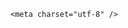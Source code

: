 <!DOCTYPE html>
<html lang="zh-CN">

<head>
    
<title>学业压力下，18岁女生选择轻生，为什么？家长怎么避免孩子冲动？_腾讯新闻</title>
<meta name="keywords" content="孩子,家长,高三女生,学业,情绪,心理咨询师">
<meta name="description" content="昨天网友给我私信了几张图。      看到这些文字和消息时，我的心猛地一揪，眼眶瞬间就热了。      那张字迹尚存温热的遗书，每一笔、每一划都像是在用力地拉扯着我的心。      这个少女未曾与我....">
<meta name="author" content="腾讯网">
<meta name="copyright" content="Copyright 1998 - 2025 Tencent. All Rights Reserved">
<meta property="og:type" content="news" />

<meta property="og:title" content="学业压力下，18岁女生选择轻生，为什么？家长怎么避免孩子冲动？_腾讯新闻" />
<meta property="og:description" content="昨天网友给我私信了几张图。      看到这些文字和消息时，我的心猛地一揪，眼眶瞬间就热了。      那张字迹尚存温热的遗书，每一笔、每一划都像是在用力地拉扯着我的心。      这个少女未曾与我...." />
<meta property="og:url" content="https://news.qq.com/rain/a/20250517Q04FN300" />
<meta property="og:image" content="https://inews.gtimg.com/news_ls/ON9-5Q9MOFQ7UjmzGqOskVmO6thIC9vglon8AHjg1opCUAA_640330/0" />
<meta property="article:author" content="" />
<meta property="article:published_time" content="2025-05-17 17:00:54" />
<meta property="category" content="" />

    <meta charset="utf-8" />
<meta http-equiv="X-UA-Compatible" content="IE=Edge" />
<meta name="viewport" content="width=device-width, initial-scale=1, shrink-to-fit=no" />
<link rel="dns-prefetch" href="mat1.gtimg.com">
<link rel="dns-prefetch" href="i.news.qq.com">
<link rel="shortcut icon" href="https://mat1.gtimg.com/qqcdn/qqindex2021/favicon.ico">
<script nomodule="true" src="https://mat1.gtimg.com/qqcdn/qqindex2021/common-static/20240515201444/core3-37-1.min.js"></script>
<script>
  try {
    if (!window.IntersectionObserver) {
      var observerScript = document.createElement('script');
      observerScript.src = "https://mat1.gtimg.com/qqcdn/qqindex2021/common-static/20241024141058/intersection-observer-polyfill.js";
      document.head.appendChild(observerScript);
    }
  } catch (error) {}
</script>

<script>
  try {
    if (!Element.prototype.scrollTo) {
      var scrollScript = document.createElement('script');
      scrollScript.src = "https://mat1.gtimg.com/qqcdn/qqindex2021/common-static/20241025153001/scroll-behavior-polyfill.js";
      document.head.appendChild(scrollScript);
    }
  } catch (error) {}
</script>
<script>
  try {
    if ('scrollRestoration' in window.history) {
      window.history.scrollRestoration = 'manual';
    }
    window.isPcClient = Boolean(window.electron) && (
      window.navigator.userAgent.indexOf('pc-client') > 0 ||
      window.navigator.userAgent.indexOf('TencentNews') > 0
    );
  } catch {}
</script>
<script>
  try {
    if (window.isPcClient) {
      var bodyStyle = document.createElement('style');
      bodyStyle.innerText = 'body{ zoom: 0.95 }';
      document.head.appendChild(bodyStyle);
    }
  } catch {}
</script>
<script>
  window.DATA = {"is_deleted":0,"surl":"https://view.inews.qq.com/a/20250517Q04FN300","content_words_num":27,"copyright_share":"本文来自腾讯新闻客户端创作者，不代表腾讯新闻的观点和立场。","final_declare":["个人观点，仅供参考"],"id":"20250517Q04FN300","intro":"","isSensitive":0,"adInfo":{"openRelatedNewsAd":1,"openAds":1,"openAdsComment":1,"openAdsPhotos":1,"openAdsText":1},"article_category":"69","self_declare":{"declare":"个人观点，仅供参考"},"shareImg":"https://inews.gtimg.com/om_ls/OVCSV3tERxYu4PQJW7V8Ht35x71TEbxu0P5ccvJyHT7c8AA_870492/0","news_app_recommend_status":4,"remarks":"","extra_property":{"FeedbackDetailDisableInsert":0,"zanSkinType":""},"title":"学业压力下，18岁女生选择轻生，为什么？家长怎么避免孩子冲动？","FadCid":"","emojiSwitch":1,"commentid":"","enableDiffusion":1,"forbidCommentUpDown":0,"ret":0,"shareDesc":"青春期孩子的心像一团迷雾，看不透、读不懂。我们真的没有办法走进孩子的心里吗？腾讯新闻教育频道《童心结》栏目特别策划《童心结，有解法》系列问答，每周末邀请心理专家、教授围绕青少年心理问题回答家长疑问。别慌张，童心结，有法解！","url":"https://view.inews.qq.com/a/20250517Q04FN300","card":{"uin":"ec2bcfb967fccc019b42e0ab4450870cfe","vip_place":"left","vip_icon":"http://inews.gtimg.com/newsapp_ls/0/14876051701/0","vip_type_new":"30012","cpLevel":1,"answererStatus":2,"chlname":"话题君","icon":"http://inews.gtimg.com/newsapp_ls/0/1309418287_200200/0","msgEntry":1,"vip_icon_night":"http://inews.gtimg.com/newsapp_ls/0/14876052067/0","answerer_status":2,"desc":"热点新闻，轻松解读。换个姿势看世界。","vip_type":"30012","chlid":"5519793","vip_desc":"话题君官方账号","suid":"8QEf3X5d7YQcuT7Z4gd3","liveInfo":{},"update_frequency":"1970-01-01 08:00:00"},"closeCommentBanner":0,"content":null,"detail_entry":{"is_orignal":1,"orignal_entry":1},"shareCount":2,"time":"2025-05-17 13:26:57","attribute":{},"categoryrray":{"category_id":"69","sub_category_id":"770"},"atype":232,"iNewsRecommendLevel":1,"ai_switch":true,"all_long_pic":1,"news_update_time":1747476083,"question_id":"","safe_cntl":{"close_share_pull":0,"close_all_ad":0,"close_all_favorite":0,"close_comment_dislike":0,"close_relate_thing":0,"close_all_emoticon_comment":0,"close_all_rel":0,"close_global_news_sis":0,"emoticon_comment_mode":0},"answer_num":2,"abstract":"青春期孩子的心像一团迷雾，看不透、读不懂。我们真的没有办法走进孩子的心里吗？腾讯新闻教育频道《童心结》栏目特别策划《童心结，有解法》系列问答，每周末邀请心理专家、教授围绕青少年心理问题回答家长疑问。别慌张，童心结，有法解！","channelEntryJumpType":1,"emojiRelatedSwitch":1,"interaction_info":{"share_wechat_count":2},"likeInfo":0,"questionInfo":{"abstract":"青春期孩子的心像一团迷雾，看不透、读不懂。我们真的没有办法走进孩子的心里吗？腾讯新闻教育频道《童心结》栏目特别策划《童心结，有解法》系列问答，每周末邀请心理专家、教授围绕青少年心理问题回答家长疑问。别慌张，童心结，有法解！","id":"20250517Q04FN300","longtitle":"18岁学霸女生选择轻生，发生了什么？家长怎么避免孩子冲动？","question_short_title":"学业压力下，18岁女生选择轻生，为什么？家长怎么避免孩子冲动？","relate_extend_infos":[{"id":"20250515A01K4Z00","longtitle":"为一位18岁女生的祭奠","picShowType":"90092","thumbnails_qqnews":["https://inews.gtimg.com/om_ls/OW1M2ztyS4knWkOS4oQBC6KpG7FBt7-cVQ9YYTyJk-OJ4AA_294195/0"],"title":"为一位18岁女生的祭奠","url":"https://view.inews.qq.com/a/20250515A01K4Z00","abstract":"昨天网友给我私信了几张图。      看到这些文字和消息时，我的心猛地一揪，眼眶瞬间就热了。      那张字迹尚存温热的遗书，每一笔、每一划都像是在用力地拉扯着我的心。      这个少女未曾与我....","articletype":"0"}],"thumbnails_qqnews":["https://inews.gtimg.com/om_ls/OVCSV3tERxYu4PQJW7V8Ht35x71TEbxu0P5ccvJyHT7c8AA_294195/0"],"title":"学业压力下，18岁女生选择轻生，为什么？家长怎么避免孩子冲动？","url":"http://view.inews.qq.com/a/20250517Q04FN300"},"relate_extend_infos":{"imgURL":"https://inews.gtimg.com/om_ls/OW1M2ztyS4knWkOS4oQBC6KpG7FBt7-cVQ9YYTyJk-OJ4AA_640330/0","imgURLSmall":"https://inews.gtimg.com/om_ls/OW1M2ztyS4knWkOS4oQBC6KpG7FBt7-cVQ9YYTyJk-OJ4AA_150120/0","longTitle":"为一位18岁女生的祭奠","title":"为一位18岁女生的祭奠","url":"http://view.inews.qq.com/a/20250515A01K4Z00","abstract":"昨天网友给我私信了几张图。      看到这些文字和消息时，我的心猛地一揪，眼眶瞬间就热了。      那张字迹尚存温热的遗书，每一笔、每一划都像是在用力地拉扯着我的心。      这个少女未曾与我....","id":"20250515A01K4Z00"},"already_answer":false,"copyright_wording_share":"免责声明","disableDeclare":1,"cms_id":"20250517Q04FN300","articleId":"20250517Q04TKV00","article_type":232,"tags":"","desc":"昨天网友给我私信了几张图。      看到这些文字和消息时，我的心猛地一揪，眼眶瞬间就热了。      那张字迹尚存温热的遗书，每一笔、每一划都像是在用力地拉扯着我的心。      这个少女未曾与我....","videoArr":[]};
</script>
<script>
  window.channelInfo = {"channelConfig":{"channelNav":[{"_auto_id":"1","active_alien_img":"","alien_img":"","channel_id":"news_news_home","is_local":"0","link":"https://www.qq.com","name_cn":"首页","name_en":"home"},{"_auto_id":"2","active_alien_img":"","alien_img":"","channel_id":"news_news_top","is_local":"0","link":"","name_cn":"要闻","name_en":"news"},{"_auto_id":"4","active_alien_img":"","alien_img":"","channel_id":"news_news_bj","is_local":"1","link":"","name_cn":"北京","name_en":"bj"},{"_auto_id":"5","active_alien_img":"","alien_img":"","channel_id":"news_news_finance","is_local":"0","link":"","name_cn":"财经","name_en":"finance"},{"_auto_id":"6","active_alien_img":"","alien_img":"","channel_id":"news_news_tech","is_local":"0","link":"","name_cn":"科技","name_en":"tech"},{"_auto_id":"7","active_alien_img":"","alien_img":"","channel_id":"tv","is_local":"0","link":"https://v.qq.com/channel/tv/?ptag=qqnews","name_cn":"电视剧","name_en":"tv"},{"_auto_id":"8","active_alien_img":"","alien_img":"","channel_id":"news_news_qa","is_local":"0","link":"","name_cn":"热问","name_en":"qa"},{"_auto_id":"9","active_alien_img":"","alien_img":"","channel_id":"news_news_ent","is_local":"0","link":"","name_cn":"娱乐","name_en":"ent"},{"_auto_id":"10","active_alien_img":"","alien_img":"","channel_id":"variety","is_local":"0","link":"https://v.qq.com/channel/variety/?ptag=qqnews","name_cn":"综艺","name_en":"variety"},{"_auto_id":"11","active_alien_img":"","alien_img":"","channel_id":"news_news_sports","is_local":"0","link":"","name_cn":"体育","name_en":"sports"},{"_auto_id":"13","active_alien_img":"","alien_img":"","channel_id":"news_news_nba","is_local":"0","link":"","name_cn":"NBA","name_en":"nba"},{"_auto_id":"14","active_alien_img":"","alien_img":"","channel_id":"news_news_world","is_local":"0","link":"","name_cn":"国际","name_en":"world"},{"_auto_id":"15","active_alien_img":"","alien_img":"","channel_id":"news_news_mil","is_local":"0","link":"","name_cn":"军事","name_en":"milite"},{"_auto_id":"16","active_alien_img":"","alien_img":"","channel_id":"news_news_auto","is_local":"0","link":"","name_cn":"汽车","name_en":"auto"},{"_auto_id":"17","active_alien_img":"","alien_img":"","channel_id":"news_news_house","is_local":"0","link":"","name_cn":"房产","name_en":"house"},{"_auto_id":"18","active_alien_img":"","alien_img":"","channel_id":"news_news_edu","is_local":"0","link":"","name_cn":"教育","name_en":"edu"},{"_auto_id":"19","active_alien_img":"","alien_img":"","channel_id":"news_news_antip","is_local":"0","link":"","name_cn":"健康","name_en":"health"},{"_auto_id":"20","active_alien_img":"","alien_img":"","channel_id":"news_news_video","is_local":"0","link":"","name_cn":"视频","name_en":"video"},{"_auto_id":"21","active_alien_img":"","alien_img":"","channel_id":"news_news_game","is_local":"0","link":"","name_cn":"游戏","name_en":"games"},{"_auto_id":"22","active_alien_img":"","alien_img":"","channel_id":"news_news_nchupin","is_local":"0","link":"","name_cn":"眼界","name_en":"chupin"},{"_auto_id":"24","active_alien_img":"","alien_img":"","channel_id":"news_news_football","is_local":"0","link":"","name_cn":"足球","name_en":"football"},{"_auto_id":"25","active_alien_img":"","alien_img":"","channel_id":"news_news_kepu","is_local":"0","link":"","name_cn":"科学","name_en":"kepu"},{"_auto_id":"26","active_alien_img":"","alien_img":"","channel_id":"news_news_digi","is_local":"0","link":"","name_cn":"数码","name_en":"digi"},{"_auto_id":"28","active_alien_img":"","alien_img":"","channel_id":"ymzx","is_local":"0","link":"https://gamer.qq.com/v2/cloudgame/game/96897?ichannel=txxwpc0Ftxxwpc1","name_cn":"元梦之星","name_en":"news_news_ymzx"},{"_auto_id":"31","active_alien_img":"","alien_img":"","channel_id":"movie","is_local":"0","link":"https://v.qq.com/channel/movie/?ptag=qqnews","name_cn":"电影","name_en":"movie"},{"_auto_id":"32","active_alien_img":"","alien_img":"","channel_id":"news_news_esport","is_local":"0","link":"","name_cn":"电竞","name_en":"esport"},{"_auto_id":"34","active_alien_img":"","alien_img":"","channel_id":"news_news_history","is_local":"0","link":"","name_cn":"历史","name_en":"history"},{"_auto_id":"35","active_alien_img":"","alien_img":"","channel_id":"news_news_baby","is_local":"0","link":"","name_cn":"育儿","name_en":"baby"},{"_auto_id":"36","active_alien_img":"","alien_img":"","channel_id":"hbjy","is_local":"0","link":"https://gp.qq.com/act/a20250421mnqlx/news.shtml","name_cn":"和平精英","name_en":"news_news_hbjy"},{"_auto_id":"37","active_alien_img":"","alien_img":"","channel_id":"cloud_gamer","is_local":"0","link":"https://gamer.qq.com/?ichannel=txxwpc0Ftxxwpc1","name_cn":"云游戏","name_en":"cloud_gamer"},{"_auto_id":"38","active_alien_img":"","alien_img":"","channel_id":"news_news_lic","is_local":"0","link":"","name_cn":"理财","name_en":"finance_licai"},{"_auto_id":"39","active_alien_img":"","alien_img":"","channel_id":"news_news_istock","is_local":"0","link":"","name_cn":"股票","name_en":"finance_stock"},{"_auto_id":"40","active_alien_img":"","alien_img":"","channel_id":"ren_min_shi_pin","is_local":"0","link":"https://news.qq.com/omn/author/8QMd3Hld74cbujbY?tab=om_video","name_cn":"人民视频","name_en":"ren_min_shi_pin"},{"_auto_id":"41","active_alien_img":"","alien_img":"","channel_id":"news_news_weather","is_local":"0","link":"https://tianqi.qq.com/index.htm","name_cn":"天气","name_en":"weather"}]}};
</script>
<script>
  window.articleConfig = {"rightConfig":[{"_auto_id":"1","category_key":"default","modules":"{\"moduleList\":[{\"title\":\"精选视频\",\"id\":\"video_album\",\"videoType\":\"tag\",\"videoId\":\"aUepxrtchGM=\"},{\"title\":\"下载条\",\"id\":\"download_banner\",\"isSticky\":1},{\"title\":\"热点榜\",\"id\":\"hot_rank_list\",\"isSticky\":1},{\"title\":\"广告推广\",\"id\":\"ssp_ad_module\",\"category\":\"ad_ssp\",\"loid\":\"109\",\"isSticky\":1}]}"}],"tonglanAdConfig":[],"bottomConfig":[],"videoAdConfig":[],"rightGameConfig":[]};
</script>
<script src="https://mat1.gtimg.com/www/js/emonitor/custom_ed041a23.js" charset="utf-8"></script>
<script>
  try {
    window.emonitorIns = emonitor.create({
      name: 'newsqq_quesionArticle',
      atta: {
        name: 'newsqq',
      },
      mode: '007',
    });
  } catch (err) {
    console.warn(err);
  }
</script>
<link href="https://mat1.gtimg.com/qqcdn/qqindex2021/common-static/hel/qqnews-pc-dc_20250515055953/static/css/qa.css" rel="stylesheet">

<script>window.__HEL_PRESET_META__={"qqnews-pc-components":{"app":{"id":1366,"name":"qqnews-pc-components","app_group_name":"qqnews-pc-components","proj_ver":{"map":{},"utime":0},"online_version":"qqnews-pc-components_20250512030958","build_version":"qqnews-pc-components_20250515055747","update_at":"2025-05-15T09:58:38.000Z","desc":"set by [init], from container [formal.pc.dc.sz100952] worker [0]"},"version":{"sub_app_name":"qqnews-pc-components","sub_app_version":"qqnews-pc-components_20250515055747","src_map":{"webDirPath":"https://mat1.gtimg.com/qqcdn/qqindex2021/common-static/hel/qqnews-pc-components_20250515055747","htmlIndexSrc":"https://mat1.gtimg.com/qqcdn/qqindex2021/common-static/hel/qqnews-pc-components_20250515055747/index.html","extractMode":"all","iframeSrc":"","chunkCssSrcList":["https://mat1.gtimg.com/qqcdn/qqindex2021/common-static/hel/qqnews-pc-components_20250515055747/static/css/index.css"],"chunkJsSrcList":["https://mat1.gtimg.com/qqcdn/qqindex2021/common-static/hel/qqnews-pc-components_20250515055747/static/js/index.js"],"staticCssSrcList":[],"staticJsSrcList":["https://mat1.gtimg.com/qqcdn/qqindex2021/static/20231212123233/react.production.min.js","https://mat1.gtimg.com/qqcdn/qqindex2021/static/20231212123233/react-dom.production.min.js","https://mat1.gtimg.com/qqcdn/qqindex2021/common-static/hel/hel-base-v16.js"],"relativeCssSrcList":[],"relativeJsSrcList":[],"privCssSrcList":[],"srvModSrcList":[],"headAssetList":[{"tag":"staticScript","append":false,"attrs":{"src":"https://mat1.gtimg.com/qqcdn/qqindex2021/static/20231212123233/react.production.min.js"}},{"tag":"staticScript","append":false,"attrs":{"src":"https://mat1.gtimg.com/qqcdn/qqindex2021/static/20231212123233/react-dom.production.min.js"}},{"tag":"staticScript","append":false,"attrs":{"src":"https://mat1.gtimg.com/qqcdn/qqindex2021/common-static/hel/hel-base-v16.js"}},{"tag":"script","append":true,"attrs":{"src":"https://mat1.gtimg.com/qqcdn/qqindex2021/common-static/hel/qqnews-pc-components_20250515055747/static/js/index.js","defer":""}},{"tag":"link","append":true,"attrs":{"href":"https://mat1.gtimg.com/qqcdn/qqindex2021/common-static/hel/qqnews-pc-components_20250515055747/static/css/index.css","rel":"stylesheet"}}],"bodyAssetList":[]},"update_at":"2025-05-15T09:58:38.000Z","create_at":"2025-05-15T09:58:38.000Z","_worker_id":"0","_is_backup":true}}}</script>
<script>window.__VIEW_PATH__="question.ejs";</script>
</head>

<body id="dc-question-body">
  <div id="root"></div>
    <iframe style="display: none;" src="https://i.news.qq.com/web_backend/getWebPacUid"></iframe>
<script src="https://mat1.gtimg.com/qqcdn/qqindex2021/common-static/20240805160928/react.production.min.js"></script>
<script src="https://mat1.gtimg.com/qqcdn/qqindex2021/common-static/20240805160928/react-dom.production.min.js"></script>
<script src="https://mat1.gtimg.com/qqcdn/qqindex2021/common-static/20241018171503/universal-report.min.js"></script>
<script defer type="text/javascript" src="https://mat1.gtimg.com/qqcdn/qqindex2021/libs/barrier/aria.js?appid=9327b8b06379d9d1728bbfbe2025ef9c" charset="utf-8"></script>
<script defer src="https://t.captcha.qq.com/TCaptcha.js"></script>
<script>document.cookie="hel_err=;path=/;";</script>
<script src="https://mat1.gtimg.com/qqcdn/qqindex2021/common-static/hel/hel-base-v16.js"></script>
<script src="https://mat1.gtimg.com/qqcdn/qqindex2021/common-static/hel/qqnews-pc-hel-entry_20250117174052/static/js/index.js"></script>
<link rel="preload" href="https://mat1.gtimg.com/qqcdn/qqindex2021/common-static/hel/qqnews-pc-dc_20250515055953/static/js/qa.js" as="script">
<link rel="preload" href="https://mat1.gtimg.com/qqcdn/qqindex2021/common-static/hel/qqnews-pc-components_20250515055747/static/js/index.js" as="script">
<script>window.loadProject("https://mat1.gtimg.com/qqcdn/qqindex2021/common-static/hel/qqnews-pc-dc_20250515055953/static/js/qa.js");</script>
<iframe id="videoFrame" style="display: none;" src="https://video.qq.com/cookie/sync_qqnews.html"></iframe>
</body>

</html>

